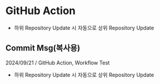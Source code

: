 # GitHub Action
- 하위 Repository Update 시 자동으로 상위 Repository Update

## Commit Msg(복사용)
2024/09/21 / GitHub Action, Workflow Test

- 하위 Repository Update 시 자동으로 상위 Repository Update